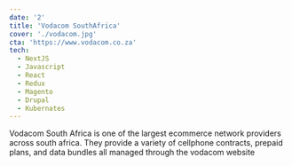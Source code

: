 ```yaml
---
date: '2'
title: 'Vodacom SouthAfrica'
cover: './vodacom.jpg'
cta: 'https://www.vodacom.co.za'
tech:
  - NextJS
  - Javascript
  - React
  - Redux
  - Magento
  - Drupal
  - Kubernates
---
```


Vodacom South Africa is one of the largest ecommerce network providers across south africa. They provide a variety of cellphone contracts, prepaid plans, and data bundles all managed through the vodacom website
